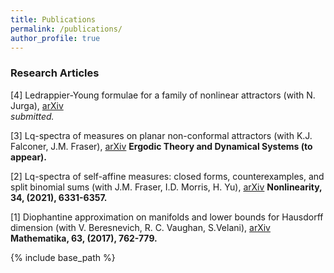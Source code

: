 ```yaml
---
title: Publications
permalink: /publications/
author_profile: true
---
```


### Research Articles
[4] Ledrappier-Young formulae for a family of nonlinear attractors (with N. Jurga), [arXiv](https://arxiv.org/abs/2012.03314)  
*submitted.*

[3] Lq-spectra of measures on planar non-conformal attractors (with K.J. Falconer, J.M. Fraser), [arXiv](https://arxiv.org/abs/2005.09361)
**Ergodic Theory and Dynamical Systems (to appear).**

[2] Lq-spectra of self-affine measures: closed forms, counterexamples, and split binomial sums (with J.M. Fraser, I.D. Morris, H. Yu), [arXiv](https://arxiv.org/abs/1811.03400)
**Nonlinearity, 34, (2021), 6331-6357.**

[1] Diophantine approximation on manifolds and lower bounds for Hausdorff dimension (with V. Beresnevich, R. C. Vaughan, S.Velani), [arXiv](https://arxiv.org/abs/1712.03761)  
**Mathematika, 63, (2017), 762-779.**


{% include base_path %}


